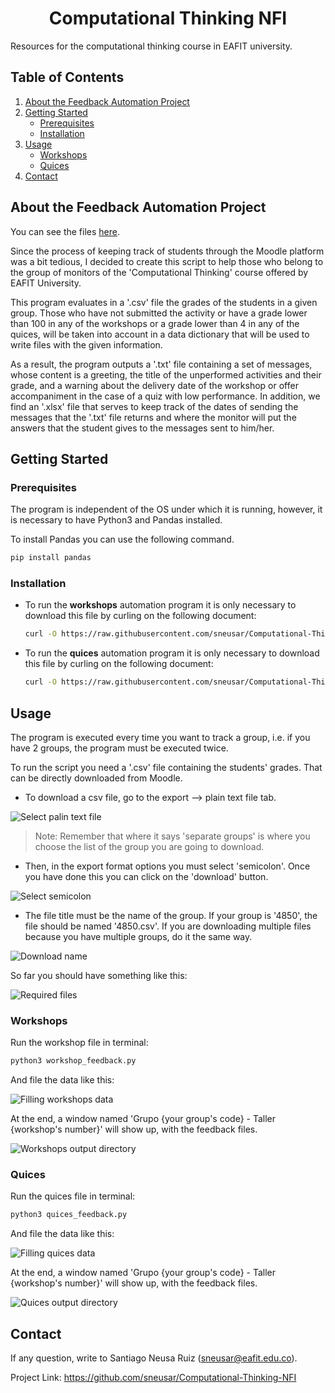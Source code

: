 <h1 align="center"> Computational Thinking NFI </h1>
Resources for the computational thinking course in EAFIT university.

## Table of Contents
<ol>
  <li><a href="#about-the-feedback-automation-project">About the Feedback Automation Project</a></li>
  <li>
    <a href="#getting-started">Getting Started</a>
    <ul>
      <li><a href="#prerequisites">Prerequisites</a></li>
      <li><a href="#installation">Installation</a></li>
    </ul>
  </li>
  <li>
    <a href="#usage">Usage</a>
    <ul>
      <li><a href="#workshops">Workshops</a></li>
      <li><a href="#quices">Quices</a></li>
    </ul>
  </li>
  <li><a href="#contact">Contact</a></li>
</ol>

<!-- About the Feedback Automation Project -->

## About the Feedback Automation Project
You can see the files [here](https://github.com/sneusar/Computational-Thinking-NFI/blob/main/Feedback-Automation).

Since the process of keeping track of students through the Moodle platform was a bit tedious, I decided to create this script to help those who belong to the group of monitors of the 'Computational Thinking' course offered by EAFIT University.

This program evaluates in a '.csv' file the grades of the students in a given group. Those who have not submitted the activity or have a grade lower than 100 in any of the workshops or a grade lower than 4 in any of the quices, will be taken into account in a data dictionary that will be used to write files with the given information.

As a result, the program outputs a '.txt' file containing a set of messages, whose content is a greeting, the title of the unperformed activities and their grade, and a warning about the delivery date of the workshop or offer accompaniment in the case of a quiz with low performance. In addition, we find an '.xlsx' file that serves to keep track of the dates of sending the messages that the '.txt' file returns and where the monitor will put the answers that the student gives to the messages sent to him/her.

<!-- GETTING STARTED -->
## Getting Started

### Prerequisites
The program is independent of the OS under which it is running, however, it is necessary to have Python3 and Pandas installed.

To install Pandas you can use the following command.
  ```sh
  pip install pandas
  ```
  
### Installation
* To run the **workshops** automation program it is only necessary to download this file by curling on the following document:

   ```sh
   curl -O https://raw.githubusercontent.com/sneusar/Computational-Thinking-NFI/main/Feedback-Automation/workshops_feedback.py
   ```
* To run the **quices** automation program it is only necessary to download this file by curling on the following document:

   ```sh
   curl -O https://raw.githubusercontent.com/sneusar/Computational-Thinking-NFI/main/Feedback-Automation/quices_feedback.py
   ```

<!-- USAGE -->
## Usage
The program is executed every time you want to track a group, i.e. if you have 2 groups, the program must be executed twice.

To run the script you need a '.csv' file containing the students' grades. That can be directly downloaded from Moodle.

* To download a csv file, go to the export --> plain text file tab.

![Select palin text file](https://user-images.githubusercontent.com/99107537/223928142-7defc6a7-6ec9-4eaf-a316-d362a8265486.png)
  
 > Note: Remember that where it says 'separate groups' is where you choose the list of the group you are going to download.

* Then, in the export format options you must select 'semicolon'. Once you have done this you can click on the 'download' button.

![Select semicolon](https://user-images.githubusercontent.com/99107537/223928857-4bd1573a-fdc7-433e-973f-3006e5871338.png)

* The file title must be the name of the group. If your group is '4850', the file should be named '4850.csv'. If you are downloading multiple files because you have multiple groups, do it the same way.

![Download name](https://user-images.githubusercontent.com/99107537/223929066-4ac7b9e6-77f4-4279-9209-a577763ed35b.png)

So far you should have something like this:

![Required files](https://user-images.githubusercontent.com/99107537/224457388-4a367c2d-2a21-4ccc-8de1-ee651282e2dc.png)


### Workshops
Run the workshop file in terminal:

  ```sh
  python3 workshop_feedback.py 
  ```

And file the data like this:

![Filling workshops data](https://user-images.githubusercontent.com/99107537/224457574-f6f1db49-bee3-484c-bc94-bad07f047f3a.png)

At the end, a window named 'Grupo {your group's code} - Taller {workshop's number}' will show up, with the feedback files.

![Workshops output directory](https://user-images.githubusercontent.com/99107537/224457708-72b5aa47-be7a-4a0c-9ba0-bc7b7a9cb54b.png)


### Quices
Run the quices file in terminal:

  ```sh
  python3 quices_feedback.py 
  ```

And file the data like this:

![Filling quices data](https://user-images.githubusercontent.com/99107537/224457974-a038edfe-f945-43ba-9f18-c800f6893f34.png)

At the end, a window named 'Grupo {your group's code} - Taller {workshop's number}' will show up, with the feedback files.

![Quices output directory](https://user-images.githubusercontent.com/99107537/224457977-c79aba1a-987d-40c3-84c2-5b9a5226b544.png)

<!-- CONTACT -->
## Contact
If any question, write to Santiago Neusa Ruiz (sneusar@eafit.edu.co).

Project Link: https://github.com/sneusar/Computational-Thinking-NFI
